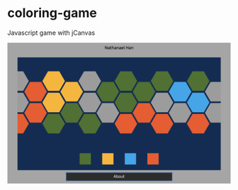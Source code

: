 # coloring-game
Javascript game with jCanvas

![Site Image](https://github.com/nathanael-han/coloring-game/blob/main/coloring-game-image.png)
